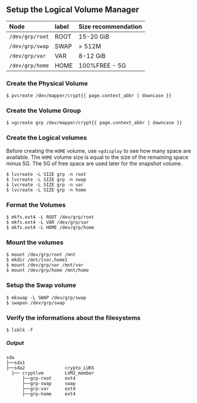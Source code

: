 ## Setup the Logical Volume Manager

| Node            | label | Size recommendation |
| :-------------- | :---- | :------------------ |
| `/dev/grp/root` | ROOT  | 15-20 GiB           |
| `/dev/grp/swap` | SWAP  | > 512M              |
| `/dev/grp/var`  | VAR   | 8-12 GiB            |
| `/dev/grp/home` | HOME  | 100%FREE - 5G       |

### Create the Physical Volume

```
$ pvcreate /dev/mapper/crypt{{ page.context_abbr | downcase }}
```

### Create the Volume Group

```
$ vgcreate grp /dev/mapper/crypt{{ page.context_abbr | downcase }}
```

### Create the Logical volumes

Before creating the `HOME` volume, use `vgdisplay` to see how many space are available. The `HOME` volume size is equal to the size of the remaining space minus 5G. The 5G of free space are used later for the snapshot volume.

```
$ lvcreate -L SIZE grp -n root
$ lvcreate -L SIZE grp -n swap
$ lvcreate -L SIZE grp -n var
$ lvcreate -L SIZE grp -n home
```

### Format the Volumes

```
$ mkfs.ext4 -L ROOT /dev/grp/root
$ mkfs.ext4 -L VAR /dev/grp/var
$ mkfs.ext4 -L HOME /dev/grp/home
```

### Mount the volumes

```
$ mount /dev/grp/root /mnt
$ mkdir /mnt/{var,home}
$ mount /dev/grp/var /mnt/var
$ mount /dev/grp/home /mnt/home
```

### Setup the Swap volume

```
$ mkswap -L SWAP /dev/grp/swap
$ swapon /dev/grp/swap
```

### Verify the informations about the filesystems
```
$ lsblk -f
```

##### Output
```text
sda
├──sda1         
├──sda2               crypto_LUKS           
  ├── cryptlvm        LVM2_member
      ├──grp-root     ext4
      ├──grp-swap     swap
      ├──grp-var      ext4
      ├──grp-home     ext4
```
